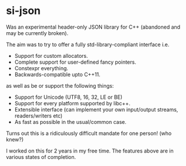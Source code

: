 # si-json

Was an experimental header-only JSON library for C++ (abandoned and may be currently broken).

The aim was to try to offer a fully std-library-compliant interface i.e.
- Support for custom allocators.
- Complete support for user-defined fancy pointers.
- Constexpr everything.
- Backwards-compatible upto C++11.

as well as be or support the following things:
- Support for Unicode (UTF8, 16, 32, LE or BE)
- Support for every platform supported by libc++.
- Extensible interface (can implement your own input/output streams, readers/writers etc)
- As fast as possible in the usual/common case.


Turns out this is a ridiculously difficult mandate for one person! (who knew?)

I worked on this for 2 years in my free time. The features above are in various states of completion.
